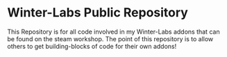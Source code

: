 # Winter-Labs Public Repository
This Repository is for all code involved in my Winter-Labs addons that can be found on the steam workshop. The point of this repository is to allow others to get building-blocks of code for their own addons!
